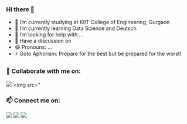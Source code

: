 ### Hi there 👋



- 🔭 I’m currently studying at KIIT College of Engineering, Gurgaon
- 🌱 I’m currently learning Data Science and Deutsch
- 🤔 I’m looking for help with ...
- 💬 Have a discussion on 
- 😄 Pronouns: ...
- ⚡ Goto Aphorism: Prepare for the best but be prepared for the worst!

### 👯 Collaborate with me on: 
[<img src="https://www.vectorlogo.zone/logos/kaggle/kaggle-ar21.svg">](https://www.kaggle.com/gauravbisht005) <img src="

### 📫 Connect me on: 
[<img src="https://www.vectorlogo.zone/logos/linkedin/linkedin-ar21.svg">](www.linkedin.com/in/gauravbisht005) [<img src="https://www.vectorlogo.zone/logos/instagram/instagram-ar21.svg">](https://www.instagram.com/gaurav_bisht17/) 
[<img src="https://www.vectorlogo.zone/logos/facebook/facebook-ar21.svg">](https://www.facebook.com/gaurav.bisht17)
